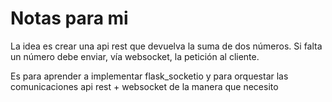 # Notas para mi

La idea es crear una api rest que devuelva la suma de dos números. Si falta un número debe enviar, vía websocket, la petición al cliente. 

Es para aprender a implementar flask_socketio y para orquestar las comunicaciones api rest + websocket de la manera que necesito